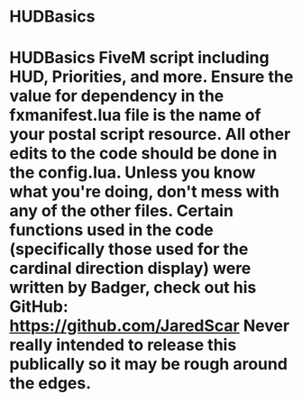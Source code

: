 # HUDBasics
 # HUDBasics FiveM script including HUD, Priorities, and more.  Ensure the value for dependency in the fxmanifest.lua file is the name of your postal script resource.  All other edits to the code should be done in the config.lua. Unless you know what you're doing, don't mess with any of the other files.  Certain functions used in the code (specifically those used for the cardinal direction display) were written by Badger, check out his GitHub: https://github.com/JaredScar  Never really intended to release this publically so it may be rough around the edges.

